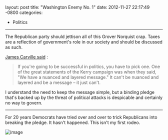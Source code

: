 layout: post
title:  "Washington Enemy No. 1"
date:   2012-11-27 22:17:49 -0800
categories:
  - Politics
---

The Republican party should jettison all of this Grover Norquist crap. Taxes are a reflection of government's role in our society and should be discussed as such.

 [James Carville said](http://www.rollingstone.com/politics/news/how-president-obama-won-a-second-term-20121123) :  

 > If you're going to be successful in politics, you have to pick one. One of the great statements of the Kerry campaign was when they said, "We have a nuanced and layered message." It can't be nuanced and layered and be a message – it just can't.

 I understand the need to keep the message simple, but a binding pledge that's backed up by the threat of political attacks is despicable and certainly no way to govern.

***

For 20 years Democrats have tried over and over to trick Republicans into breaking the pledge. It hasn't happened. This isn't my first rodeo.

  ![image](/attachments/cde10a4d2202b7a41812cf7a056196e6/image.png)  
